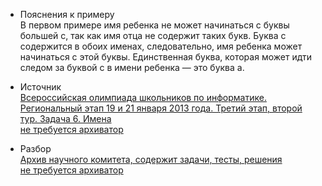 - Пояснения к примеру  
В первом примере имя ребенка не может начинаться с буквы большей с, так как имя
отца не содержит таких букв. Буква с содержится в обоих именах, следовательно, имя
ребенка может начинаться с этой буквы. Единственная буква, которая может идти следом за
буквой с в имени ребенка — это буква a.

- Источник  
[Всероссийская олимпиада школьников по информатике. Региональный этап 19 и 21 января 2013 года. Третий этап, второй тур. Задача 6. Имена](https://neerc.ifmo.ru/school/archive/2012-2013.html)  
[не требуется архиватор](https://olimpiada.ru/activity/73/tasks/2012?class=11&year=2012)


- Разбор  
[Архив научного комитета, содержит задачи, тесты, решения](https://neerc.ifmo.ru/school/archive/2012-2013.html)  
[не требуется архиватор](https://vos.olimpiada.ru/upload/files/Arhive_tasks/2012-13/reg/iikt/ans-iikt-9-11-reg-12-3.pdf)
